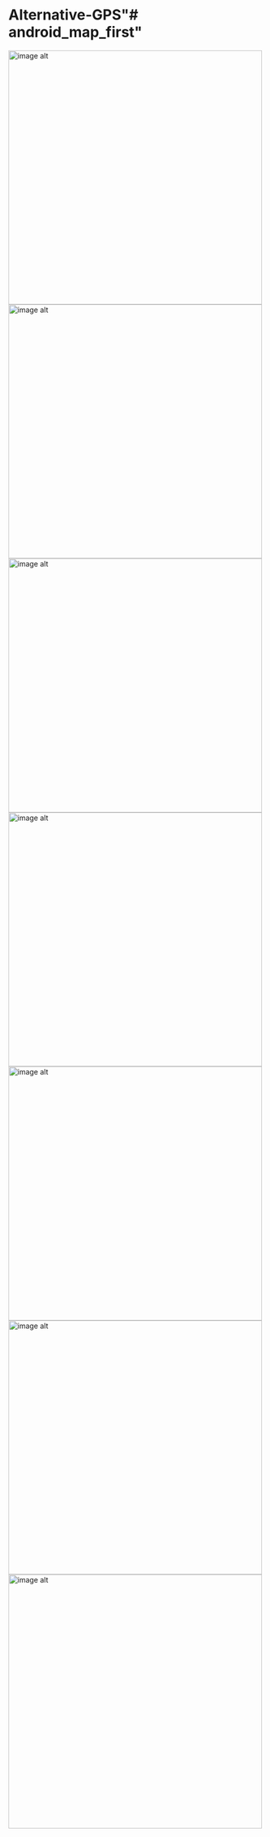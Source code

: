 # Alternative-GPS"# android_map_first"
<img src="https://github.com/Tasfia-007/Alternative-GPS/blob/92d62d7de2e98b2fe19f61e6eb1183343c2c1fbc/polygon_nowaterlog.jpg" alt="image alt" width="500" />
<img src="https://github.com/Tasfia-007/Alternative-GPS/blob/92d62d7de2e98b2fe19f61e6eb1183343c2c1fbc/polygon_willwaterlog.jpg" alt="image alt" width="500" />
<img src="https://github.com/Tasfia-007/Alternative-GPS/blob/92d62d7de2e98b2fe19f61e6eb1183343c2c1fbc/polygone_waterblocked.jpg" alt="image alt" width="500" />
<img src="https://github.com/Tasfia-007/Alternative-GPS/blob/92d62d7de2e98b2fe19f61e6eb1183343c2c1fbc/waterlevel_colored.jpg" alt="image alt" width="500" />
<img src="https://github.com/Tasfia-007/Alternative-GPS/blob/92d62d7de2e98b2fe19f61e6eb1183343c2c1fbc/database_waterlog_area.png" alt="image alt" width="500" />
<img src="https://github.com/Tasfia-007/Alternative-GPS/blob/92d62d7de2e98b2fe19f61e6eb1183343c2c1fbc/database_prec.png" alt="image alt" width="500" />
<img src="https://github.com/Tasfia-007/Alternative-GPS/blob/3f26d69671afc73da69c2c2de98b0a606ea5332f/polygon_data.png" alt="image alt" width="500" />






